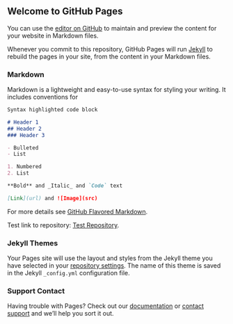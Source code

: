 ## Welcome to GitHub Pages

You can use the [editor on GitHub](https://github.com/iccmr-quantum/iccmr-quantum.github.io/edit/main/index.md) to maintain and preview the content for your website in Markdown files.

Whenever you commit to this repository, GitHub Pages will run [Jekyll](https://jekyllrb.com/) to rebuild the pages in your site, from the content in your Markdown files.

### Markdown

Markdown is a lightweight and easy-to-use syntax for styling your writing. It includes conventions for

```markdown
Syntax highlighted code block

# Header 1
## Header 2
### Header 3

- Bulleted
- List

1. Numbered
2. List

**Bold** and _Italic_ and `Code` text

[Link](url) and ![Image](src)
```

For more details see [GitHub Flavored Markdown](https://guides.github.com/features/mastering-markdown/).

Test link to repository: [Test Repository](https://github.com/iccmr-quantum/QuTunes).

### Jekyll Themes

Your Pages site will use the layout and styles from the Jekyll theme you have selected in your [repository settings](https://github.com/iccmr-quantum/iccmr-quantum.github.io/settings/pages). The name of this theme is saved in the Jekyll `_config.yml` configuration file.

### Support Contact

Having trouble with Pages? Check out our [documentation](https://docs.github.com/categories/github-pages-basics/) or [contact support](https://support.github.com/contact) and we’ll help you sort it out.
